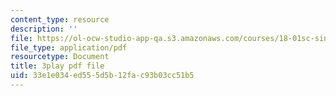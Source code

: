 ```yaml
---
content_type: resource
description: ''
file: https://ol-ocw-studio-app-qa.s3.amazonaws.com/courses/18-01sc-single-variable-calculus-fall-2010/33e1e034ed555d5b12fac93b03cc51b5_JXPe2J069c.pdf
file_type: application/pdf
resourcetype: Document
title: 3play pdf file
uid: 33e1e034-ed55-5d5b-12fa-c93b03cc51b5
---
```

